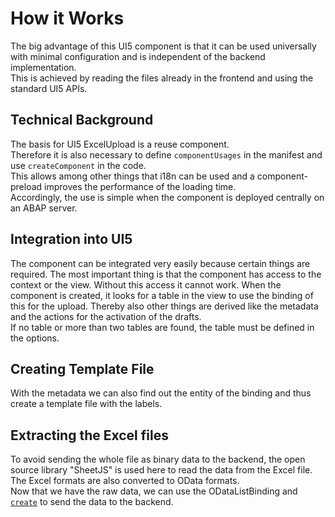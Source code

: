 # How it Works

The big advantage of this UI5 component is that it can be used universally with minimal configuration and is independent of the backend implementation.  
This is achieved by reading the files already in the frontend and using the standard UI5 APIs.

## Technical Background

The basis for UI5 ExcelUpload is a reuse component.  
Therefore it is also necessary to define `componentUsages` in the manifest and use `createComponent` in the code.  
This allows among other things that i18n can be used and a component-preload improves the performance of the loading time.  
Accordingly, the use is simple when the component is deployed centrally on an ABAP server.

## Integration into UI5

The component can be integrated very easily because certain things are required.
The most important thing is that the component has access to the context or the view. Without this access it cannot work.
When the component is created, it looks for a table in the view to use the binding of this for the upload.
Thereby also other things are derived like the metadata and the actions for the activation of the drafts.  
If no table or more than two tables are found, the table must be defined in the options.

## Creating Template File

With the metadata we can also find out the entity of the binding and thus create a template file with the labels.

## Extracting the Excel files

To avoid sending the whole file as binary data to the backend, the open source library "SheetJS" is used here to read the data from the Excel file.  
The Excel formats are also converted to OData formats.  
Now that we have the raw data, we can use the ODataListBinding and [`create`](https://ui5.sap.com/#/api/sap.ui.model.odata.v4.ODataListBinding%23methods/create) to send the data to the backend.
